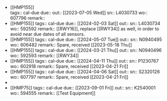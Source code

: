 - [[HMP155]]  
  tags:: cal-due
  due::
  out:: [[2023-07-05 Wed]] 
  sn:: L4030733
  wo:: 607796
  remark::
- [[HMP155]] 
  tags:: cal-due
  due:: [[2024-02-03 Sat]]
  out::
  sn:: L4030734
  wo:: 592592
  remark:: [[RWY16]], replace  [[RWY34]] as well, in order to avoid near due dates of all sensors.
- [[HMP155]] 
  tags:: cal-due
  due:: [[2024-05-07 Tue]] 
  out:: 
  sn:: N0940495
  wo:: 606482
  remark:: Spare, received [[2023-05-18 Thu]]
- [[HMP155]] 
  tags:: cal-due
  due:: [[2024-03-21 Thu]] 
  out::
  sn:: N0940496
  wo:: 592593
  remark:: [[RWY34]]
- [[HMP155]] 
  tags:: cal-due
  due:: [[2024-04-11 Thu]]
  out:: 
  sn:: P1230767
  wo:: 602918
  remark:: Spare, received [[2023-04-21 Fri]]
- [[HMP155]] 
  tags:: cal-due
  due:: [[2024-04-06 Sat]]
  out:: 
  sn:: S2320126
  wo:: 607797
  remark:: Spare, received [[2023-04-21 Fri]]
-
- [[HMP75]] 
  tags:: cal-due
  due:: [[2023-09-01 Fri]]
  out::
  sn:: K2540001
  wo:: 594555
  remark:: [[Test Equipment]]